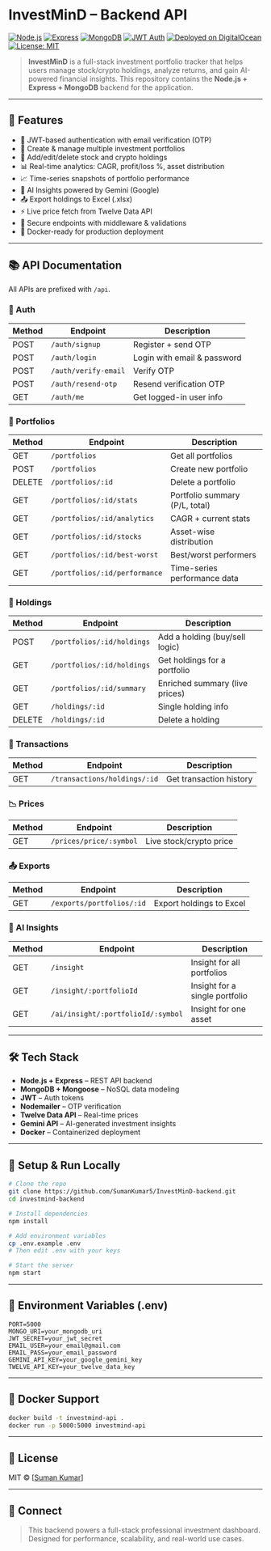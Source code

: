 # InvestMinD – Backend API

[![Node.js](https://img.shields.io/badge/Node.js-18.x-green?logo=node.js)](https://nodejs.org/)
[![Express](https://img.shields.io/badge/Express.js-Backend-lightgrey?logo=express)](https://expressjs.com/)
[![MongoDB](https://img.shields.io/badge/MongoDB-Atlas-green?logo=mongodb)](https://www.mongodb.com/atlas)
[![JWT Auth](https://img.shields.io/badge/Auth-JWT-blue)](https://jwt.io/)
[![Deployed on DigitalOcean](https://img.shields.io/badge/Deployment-DigitalOcean-blue?logo=digitalocean)](https://www.digitalocean.com/)
[![License: MIT](https://img.shields.io/badge/License-MIT-yellow.svg)](./LICENSE)

> **InvestMinD** is a full-stack investment portfolio tracker that helps users manage stock/crypto holdings, analyze returns, and gain AI-powered financial insights. This repository contains the **Node.js + Express + MongoDB** backend for the application.

---

## 🚀 Features

- 🔐 JWT-based authentication with email verification (OTP)
- 📁 Create & manage multiple investment portfolios
- 💼 Add/edit/delete stock and crypto holdings
- 📊 Real-time analytics: CAGR, profit/loss %, asset distribution
- 📈 Time-series snapshots of portfolio performance
- 🧠 AI Insights powered by Gemini (Google)
- 📤 Export holdings to Excel (.xlsx)
- ⚡ Live price fetch from Twelve Data API
- 🧪 Secure endpoints with middleware & validations
- 🐳 Docker-ready for production deployment

---

## 📚 API Documentation

All APIs are prefixed with `/api`.

### 🔐 Auth

| Method | Endpoint         | Description                      |
|--------|------------------|----------------------------------|
| POST   | `/auth/signup`   | Register + send OTP              |
| POST   | `/auth/login`    | Login with email & password      |
| POST   | `/auth/verify-email` | Verify OTP                 |
| POST   | `/auth/resend-otp`   | Resend verification OTP     |
| GET    | `/auth/me`       | Get logged-in user info          |

### 📁 Portfolios

| Method | Endpoint                        | Description                      |
|--------|----------------------------------|----------------------------------|
| GET    | `/portfolios`                   | Get all portfolios               |
| POST   | `/portfolios`                   | Create new portfolio             |
| DELETE | `/portfolios/:id`               | Delete a portfolio               |
| GET    | `/portfolios/:id/stats`         | Portfolio summary (P/L, total)   |
| GET    | `/portfolios/:id/analytics`     | CAGR + current stats             |
| GET    | `/portfolios/:id/stocks`        | Asset-wise distribution          |
| GET    | `/portfolios/:id/best-worst`    | Best/worst performers            |
| GET    | `/portfolios/:id/performance`   | Time-series performance data     |

### 💼 Holdings

| Method | Endpoint                            | Description                          |
|--------|--------------------------------------|--------------------------------------|
| POST   | `/portfolios/:id/holdings`           | Add a holding (buy/sell logic)       |
| GET    | `/portfolios/:id/holdings`           | Get holdings for a portfolio         |
| GET    | `/portfolios/:id/summary`            | Enriched summary (live prices)       |
| GET    | `/holdings/:id`                      | Single holding info                  |
| DELETE | `/holdings/:id`                      | Delete a holding                     |

### 🔁 Transactions

| Method | Endpoint                        | Description                     |
|--------|----------------------------------|---------------------------------|
| GET    | `/transactions/holdings/:id`    | Get transaction history         |

### 📉 Prices

| Method | Endpoint               | Description                    |
|--------|------------------------|--------------------------------|
| GET    | `/prices/price/:symbol`| Live stock/crypto price        |

### 📤 Exports

| Method | Endpoint                      | Description                  |
|--------|-------------------------------|------------------------------|
| GET    | `/exports/portfolios/:id`     | Export holdings to Excel     |

### 🤖 AI Insights

| Method | Endpoint                                | Description                        |
|--------|------------------------------------------|------------------------------------|
| GET    | `/insight`                              | Insight for all portfolios         |
| GET    | `/insight/:portfolioId`                 | Insight for a single portfolio     |
| GET    | `/ai/insight/:portfolioId/:symbol`      | Insight for one asset              |

---

## 🛠️ Tech Stack

- **Node.js + Express** – REST API backend
- **MongoDB + Mongoose** – NoSQL data modeling
- **JWT** – Auth tokens
- **Nodemailer** – OTP verification
- **Twelve Data API** – Real-time prices
- **Gemini API** – AI-generated investment insights
- **Docker** – Containerized deployment

---

## 🧪 Setup & Run Locally

```bash
# Clone the repo
git clone https://github.com/SumanKumar5/InvestMinD-backend.git
cd investmind-backend

# Install dependencies
npm install

# Add environment variables
cp .env.example .env
# Then edit .env with your keys

# Start the server
npm start
```

---

## 🔐 Environment Variables (.env)

```env
PORT=5000
MONGO_URI=your_mongodb_uri
JWT_SECRET=your_jwt_secret
EMAIL_USER=your_email@gmail.com
EMAIL_PASS=your_email_password
GEMINI_API_KEY=your_google_gemini_key
TWELVE_API_KEY=your_twelve_data_key
```

---

## 🐳 Docker Support

```bash
docker build -t investmind-api .
docker run -p 5000:5000 investmind-api
```

---

## 📎 License

MIT © [[Suman Kumar](https://github.com/SumanKumar5)]

---

## 🤝 Connect

> This backend powers a full-stack professional investment dashboard. Designed for performance, scalability, and real-world use cases.
